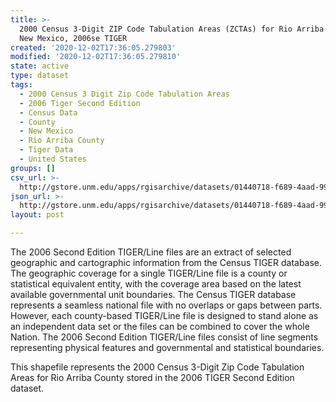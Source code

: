 ```yaml
---
title: >-
  2000 Census 3-Digit ZIP Code Tabulation Areas (ZCTAs) for Rio Arriba County,
  New Mexico, 2006se TIGER
created: '2020-12-02T17:36:05.279803'
modified: '2020-12-02T17:36:05.279810'
state: active
type: dataset
tags:
  - 2000 Census 3 Digit Zip Code Tabulation Areas
  - 2006 Tiger Second Edition
  - Census Data
  - County
  - New Mexico
  - Rio Arriba County
  - Tiger Data
  - United States
groups: []
csv_url: >-
  http://gstore.unm.edu/apps/rgisarchive/datasets/01440718-f689-4aad-99ab-09a8814d72e0/tgr2006se_rioa_zcta300.derived.csv
json_url: >-
  http://gstore.unm.edu/apps/rgisarchive/datasets/01440718-f689-4aad-99ab-09a8814d72e0/tgr2006se_rioa_zcta300.derived.json
layout: post

---
```

The 2006 Second Edition TIGER/Line files are an extract of selected geographic and cartographic information from the Census TIGER database.  The geographic coverage for a single TIGER/Line file is a county or statistical equivalent entity, with the coverage area based on the latest available governmental unit boundaries. The Census TIGER database represents a seamless national file with no overlaps or gaps between parts.  However, each county-based TIGER/Line file is designed to stand alone as an independent data set or the files can be combined to cover the whole Nation.  The 2006 Second Edition  TIGER/Line files consist of line segments representing physical features and governmental and statistical boundaries.  

This shapefile represents the 2000 Census 3-Digit Zip Code Tabulation Areas for Rio Arriba County stored in the 2006 TIGER Second Edition dataset.

